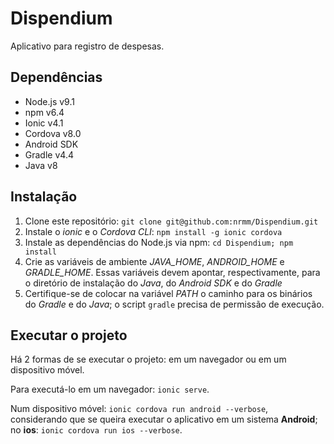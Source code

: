# Dispendium

Aplicativo para registro de despesas.

## Dependências

* Node.js v9.1
* npm v6.4
* Ionic v4.1
* Cordova v8.0
* Android SDK
* Gradle v4.4
* Java v8

## Instalação

1. Clone este repositório: `git clone git@github.com:nrmm/Dispendium.git`
1. Instale o *ionic* e o *Cordova CLI*: `npm install -g ionic cordova`
1. Instale as dependências do Node.js via npm: `cd Dispendium; npm install`
1. Crie as variáveis de ambiente *JAVA_HOME*, *ANDROID_HOME* e *GRADLE_HOME*.
   Essas variáveis devem apontar, respectivamente, para o diretório de
   instalação do *Java*, do *Android SDK* e do *Gradle*
1. Certifique-se de colocar na variável *PATH* o caminho para os binários do
   *Gradle* e do *Java*; o script `gradle` precisa de permissão de execução.

## Executar o projeto

Há 2 formas de se executar o projeto: em um navegador ou em um dispositivo
móvel.

Para executá-lo em um navegador: `ionic serve`.

Num dispositivo móvel: `ionic cordova run android --verbose`, considerando que
se queira executar o aplicativo em um sistema **Android**; no **ios**: 
`ionic cordova run ios --verbose`.
